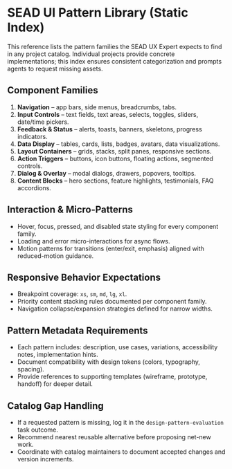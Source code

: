 <!-- Powered by SEAD-METHOD™ Core -->

# SEAD UI Pattern Library (Static Index)

This reference lists the pattern families the SEAD UX Expert expects to find in any project catalog. Individual projects provide concrete implementations; this index ensures consistent categorization and prompts agents to request missing assets.

## Component Families
1. **Navigation** – app bars, side menus, breadcrumbs, tabs.
2. **Input Controls** – text fields, text areas, selects, toggles, sliders, date/time pickers.
3. **Feedback & Status** – alerts, toasts, banners, skeletons, progress indicators.
4. **Data Display** – tables, cards, lists, badges, avatars, data visualizations.
5. **Layout Containers** – grids, stacks, split panes, responsive sections.
6. **Action Triggers** – buttons, icon buttons, floating actions, segmented controls.
7. **Dialog & Overlay** – modal dialogs, drawers, popovers, tooltips.
8. **Content Blocks** – hero sections, feature highlights, testimonials, FAQ accordions.

## Interaction & Micro-Patterns
- Hover, focus, pressed, and disabled state styling for every component family.
- Loading and error micro-interactions for async flows.
- Motion patterns for transitions (enter/exit, emphasis) aligned with reduced-motion guidance.

## Responsive Behavior Expectations
- Breakpoint coverage: `xs`, `sm`, `md`, `lg`, `xl`.
- Priority content stacking rules documented per component family.
- Navigation collapse/expansion strategies defined for narrow widths.

## Pattern Metadata Requirements
- Each pattern includes: description, use cases, variations, accessibility notes, implementation hints.
- Document compatibility with design tokens (colors, typography, spacing).
- Provide references to supporting templates (wireframe, prototype, handoff) for deeper detail.

## Catalog Gap Handling
- If a requested pattern is missing, log it in the `design-pattern-evaluation` task outcome.
- Recommend nearest reusable alternative before proposing net-new work.
- Coordinate with catalog maintainers to document accepted changes and version increments.
